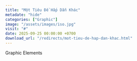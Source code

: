 ```yaml
---
title: "Một Tiêu Đề Hấp Dẫn Khác"
metadate: "hide"
categories: ["Graphic"]
image: "/assets/images/iso.jpg"
visit: "#"
date: 2025-09-25 00:00:00 +0700
download_url: "/redirects/mot-tieu-de-hap-dan-khac.html"
---
```

Graphic Elements
